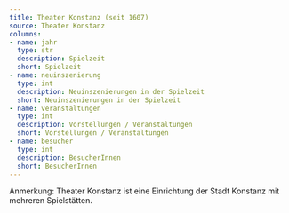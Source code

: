 ```yaml
---
title: Theater Konstanz (seit 1607)
source: Theater Konstanz
columns:
- name: jahr
  type: str
  description: Spielzeit
  short: Spielzeit
- name: neuinszenierung
  type: int
  description: Neuinszenierungen in der Spielzeit
  short: Neuinszenierungen in der Spielzeit
- name: veranstaltungen
  type: int
  description: Vorstellungen / Veranstaltungen
  short: Vorstellungen / Veranstaltungen
- name: besucher
  type: int
  description: BesucherInnen
  short: BesucherInnen
---
```

Anmerkung: Theater Konstanz ist eine Einrichtung der Stadt Konstanz mit mehreren Spielstätten.
